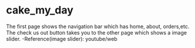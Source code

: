 # cake_my_day
The first page shows the navigation bar which has home, about, orders,etc.
The check us out button takes you to the other page which shows a image slider. 
-Reference(image slider): youtube/web

